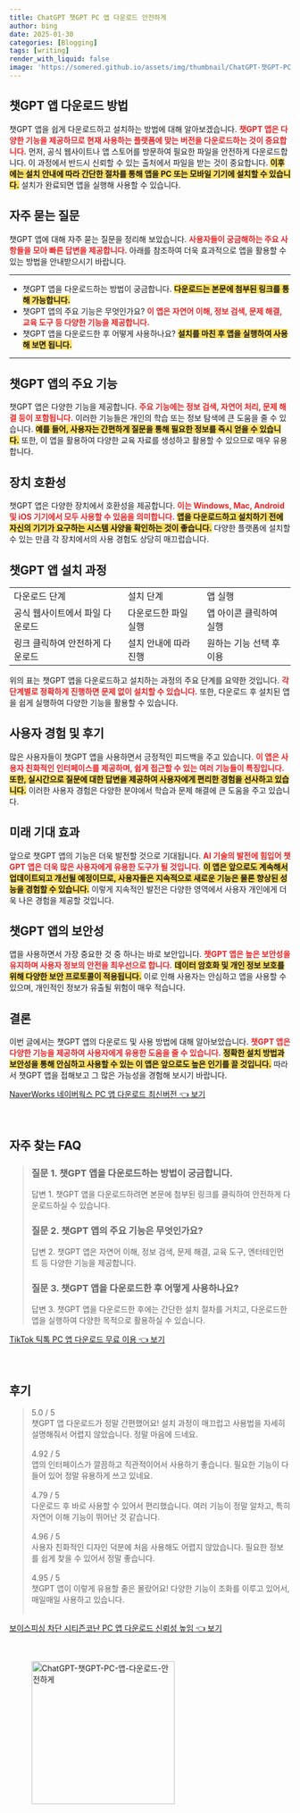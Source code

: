 ```yaml
---
title: ChatGPT 챗GPT PC 앱 다운로드 안전하게
author: bing
date: 2025-01-30
categories: [Blogging]
tags: [writing]
render_with_liquid: false
image: 'https://somered.github.io/assets/img/thumbnail/ChatGPT-챗GPT-PC-앱-다운로드-안전하게.webp'
---
```



<h2 id='챗GPT_앱_다운로드'>챗GPT 앱 다운로드 방법</h2>

<p>챗GPT 앱을 쉽게 다운로드하고 설치하는 방법에 대해 알아보겠습니다. <b><span style="color: #ee2323;">챗GPT 앱은 다양한 기능을 제공하므로 현재 사용하는 플랫폼에 맞는 버전을 다운로드하는 것이 중요합니다.</span></b> 먼저, 공식 웹사이트나 앱 스토어를 방문하여 필요한 파일을 안전하게 다운로드합니다. 이 과정에서 반드시 신뢰할 수 있는 출처에서 파일을 받는 것이 중요합니다. <b><span style="background-color: #ffe066;">이후에는 설치 안내에 따라 간단한 절차를 통해 앱을 PC 또는 모바일 기기에 설치할 수 있습니다.</span></b> 설치가 완료되면 앱을 실행해 사용할 수 있습니다.</p>

<h2 id='자주_묻는_질문'>자주 묻는 질문</h2>

<p>챗GPT 앱에 대해 자주 묻는 질문을 정리해 보았습니다. <b><span style="color: #ee2323;">사용자들이 궁금해하는 주요 사항들을 모아 빠른 답변을 제공합니다.</span></b> 아래를 참조하여 더욱 효과적으로 앱을 활용할 수 있는 방법을 안내받으시기 바랍니다.</p>

<hr />

<ul>
    <li>챗GPT 앱을 다운로드하는 방법이 궁금합니다. <b><span style="background-color: #ffe066;">다운로드는 본문에 첨부된 링크를 통해 가능합니다.</span></b></li>
    <li>챗GPT 앱의 주요 기능은 무엇인가요? <b><span style="color: #ee2323;">이 앱은 자연어 이해, 정보 검색, 문제 해결, 교육 도구 등 다양한 기능을 제공합니다.</span></b></li>
    <li>챗GPT 앱을 다운로드한 후 어떻게 사용하나요? <b><span style="background-color: #ffe066;">설치를 마친 후 앱을 실행하여 사용 해 보면 됩니다.</span></b></li>
</ul>

<hr />

<h2 id='챗GPT_앱의_주요_기능'>챗GPT 앱의 주요 기능</h2>

<p>챗GPT 앱은 다양한 기능을 제공합니다. <b><span style="color: #ee2323;">주요 기능에는 정보 검색, 자연어 처리, 문제 해결 등이 포함됩니다.</span></b> 이러한 기능들은 개인의 학습 또는 정보 탐색에 큰 도움을 줄 수 있습니다. <b><span style="background-color: #ffe066;">예를 들어, 사용자는 간편하게 질문을 통해 필요한 정보를 즉시 얻을 수 있습니다.</span></b> 또한, 이 앱을 활용하여 다양한 교육 자료를 생성하고 활용할 수 있으므로 매우 유용합니다.</p>

<h2 id='장치_호환성'>장치 호환성</h2>

<p>챗GPT 앱은 다양한 장치에서 호환성을 제공합니다. <b><span style="color: #ee2323;">이는 Windows, Mac, Android 및 iOS 기기에서 모두 사용할 수 있음을 의미합니다.</span></b> <b><span style="background-color: #ffe066;">앱을 다운로드하고 설치하기 전에 자신의 기기가 요구하는 시스템 사양을 확인하는 것이 좋습니다.</span></b> 다양한 플랫폼에 설치할 수 있는 만큼 각 장치에서의 사용 경험도 상당히 매끄럽습니다.</p>

<h2 id='챗GPT_앱_설치_과정'>챗GPT 앱 설치 과정</h2>

<table>
    <tr>
        <td>다운로드 단계</td>
        <td>설치 단계</td>
        <td>앱 실행</td>
    </tr>
    <tr>
        <td>공식 웹사이트에서 파일 다운로드</td>
        <td>다운로드한 파일 실행</td>
        <td>앱 아이콘 클릭하여 실행</td>
    </tr>
    <tr>
        <td>링크 클릭하여 안전하게 다운로드</td>
        <td>설치 안내에 따라 진행</td>
        <td>원하는 기능 선택 후 이용</td>
    </tr>
</table>

<p>위의 표는 챗GPT 앱을 다운로드하고 설치하는 과정의 주요 단계를 요약한 것입니다. <b><span style="color: #ee2323;">각 단계별로 정확하게 진행하면 문제 없이 설치할 수 있습니다.</span></b> 또한, 다운로드 후 설치된 앱을 쉽게 실행하여 다양한 기능을 활용할 수 있습니다.</p>

<h2 id='사용자_경험_및_후기'>사용자 경험 및 후기</h2>

<p>많은 사용자들이 챗GPT 앱을 사용하면서 긍정적인 피드백을 주고 있습니다. <b><span style="color: #ee2323;">이 앱은 사용자 친화적인 인터페이스를 제공하며, 쉽게 접근할 수 있는 여러 기능들이 특징입니다.</span></b> <b><span style="background-color: #ffe066;">또한, 실시간으로 질문에 대한 답변을 제공하여 사용자에게 편리한 경험을 선사하고 있습니다.</span></b> 이러한 사용자 경험은 다양한 분야에서 학습과 문제 해결에 큰 도움을 주고 있습니다.</p>

<h2 id='미래_기대_효과'>미래 기대 효과</h2>

<p>앞으로 챗GPT 앱의 기능은 더욱 발전할 것으로 기대됩니다. <b><span style="color: #ee2323;">AI 기술의 발전에 힘입어 챗GPT 앱은 더욱 많은 사용자에게 유용한 도구가 될 것입니다.</span></b> <b><span style="background-color: #ffe066;">이 앱은 앞으로도 계속해서 업데이트되고 개선될 예정이므로, 사용자들은 지속적으로 새로운 기능은 물론 향상된 성능을 경험할 수 있습니다.</span></b> 이렇게 지속적인 발전은 다양한 영역에서 사용자 개인에게 더욱 나은 경험을 제공할 것입니다.</p>

<h2 id='챗GPT_앱의_보안성'>챗GPT 앱의 보안성</h2>

<p>앱을 사용하면서 가장 중요한 것 중 하나는 바로 보안입니다. <b><span style="color: #ee2323;">챗GPT 앱은 높은 보안성을 유지하며 사용자 정보의 안전을 최우선으로 합니다.</span></b> <b><span style="background-color: #ffe066;">데이터 암호화 및 개인 정보 보호를 위해 다양한 보안 프로토콜이 적용됩니다.</span></b> 이로 인해 사용자는 안심하고 앱을 사용할 수 있으며, 개인적인 정보가 유출될 위험이 매우 적습니다.</p>

<h2 id='결론'>결론</h2>

<p>이번 글에서는 챗GPT 앱의 다운로드 및 사용 방법에 대해 알아보았습니다. <b><span style="color: #ee2323;">챗GPT 앱은 다양한 기능을 제공하여 사용자에게 유용한 도움을 줄 수 있습니다.</span></b> <b><span style="background-color: #ffe066;">정확한 설치 방법과 보안성을 통해 안심하고 사용할 수 있는 이 앱은 앞으로도 높은 인기를 끌 것입니다.</span></b> 따라서 챗GPT 앱을 접해보고 그 많은 가능성을 경험해 보시기 바랍니다.</p>


<p><a class="click-button" title="NaverWorks 네이버웍스 PC 앱 다운로드 최신버전" href="https://somered.github.io/posts/NaverWorks-%EB%84%A4%EC%9D%B4%EB%B2%84%EC%9B%8D%EC%8A%A4-PC-%EC%95%B1-%EB%8B%A4%EC%9A%B4%EB%A1%9C%EB%93%9C-%EC%B5%9C%EC%8B%A0%EB%B2%84%EC%A0%84/" rel="dofollow">NaverWorks 네이버웍스 PC 앱 다운로드 최신버전 👈 보기</a></p><br>
<h2 id='자주_찾는_FAQ'>자주 찾는 FAQ</h2>
<div itemscope="" itemtype="https://schema.org/FAQPage">
<blockquote>
<div itemscope="" itemprop="mainEntity" itemtype="https://schema.org/Question">
<h3 itemprop="name">질문 1. 챗GPT 앱을 다운로드하는 방법이 궁금합니다.</h3>
<div itemscope="" itemprop="acceptedAnswer" itemtype="https://schema.org/Answer">
<span itemprop="text">
<p>답변 1. 챗GPT 앱을 다운로드하려면 본문에 첨부된 링크를 클릭하여 안전하게 다운로드하실 수 있습니다.</p>
</span>
</div>
</div>
<div itemscope="" itemprop="mainEntity" itemtype="https://schema.org/Question">
<h3 itemprop="name">질문 2. 챗GPT 앱의 주요 기능은 무엇인가요?</h3>
<div itemscope="" itemprop="acceptedAnswer" itemtype="https://schema.org/Answer">
<span itemprop="text">
<p>답변 2. 챗GPT 앱은 자연어 이해, 정보 검색, 문제 해결, 교육 도구, 엔터테인먼트 등 다양한 기능을 제공합니다.</p>
</span>
</div>
</div>
<div itemscope="" itemprop="mainEntity" itemtype="https://schema.org/Question">
<h3 itemprop="name">질문 3. 챗GPT 앱을 다운로드한 후 어떻게 사용하나요?</h3>
<div itemscope="" itemprop="acceptedAnswer" itemtype="https://schema.org/Answer">
<span itemprop="text">
<p>답변 3. 챗GPT 앱을 다운로드한 후에는 간단한 설치 절차를 거치고, 다운로드한 앱을 실행하여 다양한 목적으로 활용하실 수 있습니다.</p>
</span>
</div>
</div>
</blockquote>
</div>
<p><a class="click-button" title="TikTok 틱톡 PC 앱 다운로드 무료 이용" href="https://somered.github.io/posts/TikTok-%ED%8B%B1%ED%86%A1-PC-%EC%95%B1-%EB%8B%A4%EC%9A%B4%EB%A1%9C%EB%93%9C-%EB%AC%B4%EB%A3%8C-%EC%9D%B4%EC%9A%A9/" rel="dofollow">TikTok 틱톡 PC 앱 다운로드 무료 이용 👈 보기</a></p><br>
<h2 id='후기'>후기</h2>
<div itemscope itemtype="https://schema.org/Product">
  <blockquote>
  <div itemprop="review" itemscope itemtype="https://schema.org/Review">
      <div itemprop="reviewRating" itemscope itemtype="https://schema.org/Rating"> <span itemprop="ratingValue">5.0</span> / <span itemprop="bestRating">5</span> </div>
      <span itemprop="reviewBody">챗GPT 앱 다운로드가 정말 간편했어요! 설치 과정이 매끄럽고 사용법을 자세히 설명해줘서 어렵지 않았습니다. 정말 마음에 드네요.</span>
  </div>
  <br>
  <div itemprop="review" itemscope itemtype="https://schema.org/Review">
      <div itemprop="reviewRating" itemscope itemtype="https://schema.org/Rating"> <span itemprop="ratingValue">4.92</span> / <span itemprop="bestRating">5</span> </div>
      <span itemprop="reviewBody">앱의 인터페이스가 깔끔하고 직관적이어서 사용하기 좋습니다. 필요한 기능이 다 들어 있어 정말 유용하게 쓰고 있네요.</span>
  </div>
  <br>
  <div itemprop="review" itemscope itemtype="https://schema.org/Review">
      <div itemprop="reviewRating" itemscope itemtype="https://schema.org/Rating"> <span itemprop="ratingValue">4.79</span> / <span itemprop="bestRating">5</span> </div>
      <span itemprop="reviewBody">다운로드 후 바로 사용할 수 있어서 편리했습니다. 여러 기능이 정말 알차고, 특히 자연어 이해 기능이 뛰어난 것 같습니다.</span>
  </div>
  <br>
  <div itemprop="review" itemscope itemtype="https://schema.org/Review">
      <div itemprop="reviewRating" itemscope itemtype="https://schema.org/Rating"> <span itemprop="ratingValue">4.96</span> / <span itemprop="bestRating">5</span> </div>
      <span itemprop="reviewBody">사용자 친화적인 디자인 덕분에 처음 사용해도 어렵지 않았습니다. 필요한 정보를 쉽게 찾을 수 있어서 정말 좋습니다.</span>
  </div>
  <br>
  <div itemprop="review" itemscope itemtype="https://schema.org/Review">
      <div itemprop="reviewRating" itemscope itemtype="https://schema.org/Rating"> <span itemprop="ratingValue">4.95</span> / <span itemprop="bestRating">5</span> </div>
      <span itemprop="reviewBody">챗GPT 앱이 이렇게 유용할 줄은 몰랐어요! 다양한 기능이 조화를 이루고 있어서, 매일매일 사용하고 있습니다.</span>
  </div>
  <br>
  </blockquote>
</div>
<p><a class="click-button" title="보이스피싱 차단 시티즌코난 PC 앱 다운로드 신뢰성 높임" href="https://somered.github.io/posts/%EB%B3%B4%EC%9D%B4%EC%8A%A4%ED%94%BC%EC%8B%B1-%EC%B0%A8%EB%8B%A8-%EC%8B%9C%ED%8B%B0%EC%A6%8C%EC%BD%94%EB%82%9C-PC-%EC%95%B1-%EB%8B%A4%EC%9A%B4%EB%A1%9C%EB%93%9C-%EC%8B%A0%EB%A2%B0%EC%84%B1-%EB%86%92%EC%9E%84/" rel="dofollow">보이스피싱 차단 시티즌코난 PC 앱 다운로드 신뢰성 높임 👈 보기</a></p><br>
<figure class="image"><img src="https://somered.github.io/assets/img/thumbnail/ChatGPT-챗GPT-PC-앱-다운로드-안전하게.webp" alt="ChatGPT-챗GPT-PC-앱-다운로드-안전하게" width="256" height="256"></figure>